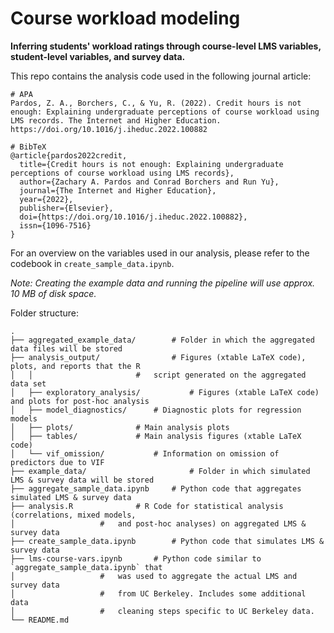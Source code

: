 # Course workload modeling

**Inferring students' workload ratings through course-level LMS variables, student-level variables, and survey data.**

This repo contains the analysis code used in the following journal article:

```
# APA
Pardos, Z. A., Borchers, C., & Yu, R. (2022). Credit hours is not enough: Explaining undergraduate perceptions of course workload using LMS records. The Internet and Higher Education. https://doi.org/10.1016/j.iheduc.2022.100882

# BibTeX
@article{pardos2022credit,
  title={Credit hours is not enough: Explaining undergraduate perceptions of course workload using LMS records},
  author={Zachary A. Pardos and Conrad Borchers and Run Yu},
  journal={The Internet and Higher Education},
  year={2022},
  publisher={Elsevier},
  doi={https://doi.org/10.1016/j.iheduc.2022.100882},
  issn={1096-7516}
}
```

For an overview on the variables used in our analysis, please refer to the codebook in `create_sample_data.ipynb`.

*Note: Creating the example data and running the pipeline will use approx. 10 MB of disk space.*

Folder structure:

```
.
├── aggregated_example_data/		# Folder in which the aggregated data files will be stored
├── analysis_output/             	# Figures (xtable LaTeX code), plots, and reports that the R 
│   │				      	#	script generated on the aggregated data set
│   ├── exploratory_analysis/        	# Figures (xtable LaTeX code) and plots for post-hoc analysis
│   ├── model_diagnostics/		# Diagnostic plots for regression models
│   ├── plots/				# Main analysis plots
│   ├── tables/ 			# Main analysis figures (xtable LaTeX code)
│   └── vif_omission/			# Information on omission of predictors due to VIF
├── example_data/                    	# Folder in which simulated LMS & survey data will be stored
├── aggregate_sample_data.ipynb		# Python code that aggregates simulated LMS & survey data
├── analysis.R				# R Code for statistical analysis (correlations, mixed models,
│					# 	and post-hoc analyses) on aggregated LMS & survey data
├── create_sample_data.ipynb      	# Python code that simulates LMS & survey data
├── lms-course-vars.ipynb		# Python code similar to `aggregate_sample_data.ipynb` that
│					#	was used to aggregate the actual LMS and survey data
│					# 	from UC Berkeley. Includes some additional data
│					#	cleaning steps specific to UC Berkeley data.	
└── README.md
```

